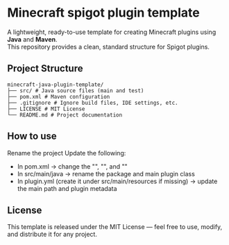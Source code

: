 # Minecraft spigot plugin template

A lightweight, ready-to-use template for creating Minecraft plugins using **Java** and **Maven**.  
This repository provides a clean, standard structure for Spigot plugins.

## Project Structure
```
minecraft-java-plugin-template/
├── src/ # Java source files (main and test)
├── pom.xml # Maven configuration
├── .gitignore # Ignore build files, IDE settings, etc.
├── LICENSE # MIT License
└── README.md # Project documentation
```

## How to use

Rename the project
Update the following:
- In pom.xml → change the "<groupId>", "<artifactId>", and "<name>"
- In src/main/java → rename the package and main plugin class
- In plugin.yml (create it under src/main/resources if missing) → update the main path and plugin metadata

## License

This template is released under the MIT License — feel free to use, modify, and distribute it for any project.

